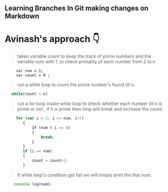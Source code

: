## Learning Branches In Git making changes on Markdown

# Avinash's approach :point_down:
 > taken variable count to keep the track of prime numbers and the variable num with 1 ,to check primality of each number from 2 to n 
 ```javascrpit 
      var num = 1;
      var count = 0 ; 
 ```
 > run a while loop to count the prime number's found till n.
 ``` javascript
    while(count < n)
```
> run a for loop inside while loop to check whether each number till n is prime or not , if it is prime then loop will break and increase the count.
``` javascript
     for (var i = 2; i <= num; i++)
        {
            if (num % i == 0)
            {
                break;
            }
        }
        if (i == num)
        {
            count = count+1;
        }
```
> if while loop's condition get fail we will simply print the that num.
``` javascript
    console.log(num);
```


